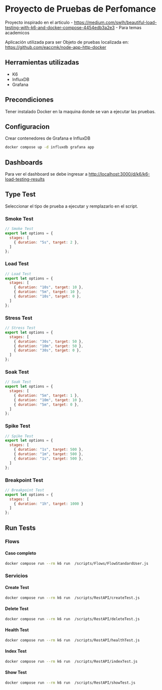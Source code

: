 # Proyecto de Pruebas de Perfomance

Proyecto inspirado en el articulo - <https://medium.com/swlh/beautiful-load-testing-with-k6-and-docker-compose-4454edb3a2e3> - Para temas academicos

Aplicación utilizada para ser Objeto de pruebas localizada en:
<https://github.com/eaccmk/node-app-http-docker>

## Herramientas utilizadas

- K6
- InfluxDB
- Grafana

## Precondiciones

Tener instalado Docker en la maquina donde se van a ejecutar las pruebas.

## Configuracion

Crear contenedores de Grafana e InfluxDB

```bash
docker compose up -d influxdb grafana app
```

## Dashboards

Para ver el dashboard se debe ingresar a
<http://localhost:3000/d/k6/k6-load-testing-results>

## Type Test

Seleccionar el tipo de prueba a ejecutar y remplazarlo en el script.

### Smoke Test

```javascript
// Smoke Test
export let options = {
  stages: [
    { duration: "5s", target: 2 },
  ]
};
```

### Load Test

```javascript
// Load Test
export let options = {
  stages: [
    { duration: "10s", target: 10 },
    { duration: "5m", target: 10 },
    { duration: "10s", target: 0 },
  ]
};
```

### Stress Test

```javascript
// Stress Test
export let options = {
  stages: [
    { duration: "30s", target: 50 },
    { duration: "10m", target: 50 },
    { duration: "30s", target: 0 },
  ]
};
```

### Soak Test

```javascript
// Soak Test
export let options = {
  stages: [
    { duration: "5m", target: 1 },
    { duration: "10m", target: 10 },
    { duration: "5m", target: 0 },
  ]
};
```

### Spike Test

```javascript
// Spike Test
export let options = {
  stages: [
    { duration: "1s", target: 500 },
    { duration: "1m", target: 500 },
    { duration: "1s", target: 500 },
  ]
};
```

### Breakpoint Test

```javascript
// Breakpoint Test
export let options = {
  stages: [
    { duration: "1h", target: 1000 }
  ]
};
```

## Run Tests

### Flows

#### Caso completo

```bash
docker compose run --rm k6 run  /scripts/Flows/FlowStandardUser.js
```

### Servicios

#### Create Test

```bash
docker compose run --rm k6 run  /scripts/RestAPI/createTest.js
```

#### Delete Test

```bash
docker compose run --rm k6 run  /scripts/RestAPI/deleteTest.js
```

#### Health Test

```bash
docker compose run --rm k6 run  /scripts/RestAPI/healthTest.js
```

#### Index Test

```bash
docker compose run --rm k6 run  /scripts/RestAPI/indexTest.js
```

#### Show Test

```bash
docker compose run --rm k6 run  /scripts/RestAPI/showTest.js
```


